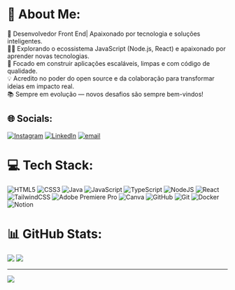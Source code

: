 # 💫 About Me:
🎯 Desenvolvedor Front End| Apaixonado por tecnologia e soluções inteligentes.<br>👨‍💻 Explorando o ecossistema JavaScript (Node.js, React) e apaixonado por aprender novas tecnologias.<br>🚀 Focado em construir aplicações escaláveis, limpas e com código de qualidade.<br>💡 Acredito no poder do open source e da colaboração para transformar ideias em impacto real.<br>📚 Sempre em evolução — novos desafios são sempre bem-vindos!


## 🌐 Socials:
[![Instagram](https://img.shields.io/badge/Instagram-%23E4405F.svg?logo=Instagram&logoColor=white)](https://instagram.com/eunathanmendes) [![LinkedIn](https://img.shields.io/badge/LinkedIn-%230077B5.svg?logo=linkedin&logoColor=white)](https://linkedin.com/in/nathan-mendes-345919178) [![email](https://img.shields.io/badge/Email-D14836?logo=gmail&logoColor=white)](mailto:nathanmenddes@gmail.com) 

# 💻 Tech Stack:
![HTML5](https://img.shields.io/badge/html5-%23E34F26.svg?style=for-the-badge&logo=html5&logoColor=white) ![CSS3](https://img.shields.io/badge/css3-%231572B6.svg?style=for-the-badge&logo=css3&logoColor=white) ![Java](https://img.shields.io/badge/java-%23ED8B00.svg?style=for-the-badge&logo=openjdk&logoColor=white) ![JavaScript](https://img.shields.io/badge/javascript-%23323330.svg?style=for-the-badge&logo=javascript&logoColor=%23F7DF1E) ![TypeScript](https://img.shields.io/badge/typescript-%23007ACC.svg?style=for-the-badge&logo=typescript&logoColor=white) ![NodeJS](https://img.shields.io/badge/node.js-6DA55F?style=for-the-badge&logo=node.js&logoColor=white) ![React](https://img.shields.io/badge/react-%2320232a.svg?style=for-the-badge&logo=react&logoColor=%2361DAFB) ![TailwindCSS](https://img.shields.io/badge/tailwindcss-%2338B2AC.svg?style=for-the-badge&logo=tailwind-css&logoColor=white) ![Adobe Premiere Pro](https://img.shields.io/badge/Adobe%20Premiere%20Pro-9999FF.svg?style=for-the-badge&logo=Adobe%20Premiere%20Pro&logoColor=white) ![Canva](https://img.shields.io/badge/Canva-%2300C4CC.svg?style=for-the-badge&logo=Canva&logoColor=white) ![GitHub](https://img.shields.io/badge/github-%23121011.svg?style=for-the-badge&logo=github&logoColor=white) ![Git](https://img.shields.io/badge/git-%23F05033.svg?style=for-the-badge&logo=git&logoColor=white) ![Docker](https://img.shields.io/badge/docker-%230db7ed.svg?style=for-the-badge&logo=docker&logoColor=white) ![Notion](https://img.shields.io/badge/Notion-%23000000.svg?style=for-the-badge&logo=notion&logoColor=white)
# 📊 GitHub Stats:
![](https://github-readme-stats.vercel.app/api?username=nathanmenddes&theme=dark&hide_border=false&include_all_commits=false&count_private=true)
![](https://github-readme-stats.vercel.app/api/top-langs/?username=nathanmenddes&theme=dark&hide_border=false&include_all_commits=false&count_private=true&layout=compact)

---
[![](https://visitcount.itsvg.in/api?id=nathanmenddes&icon=0&color=0)](https://visitcount.itsvg.in)

<!-- Proudly created with GPRM ( https://gprm.itsvg.in ) -->
